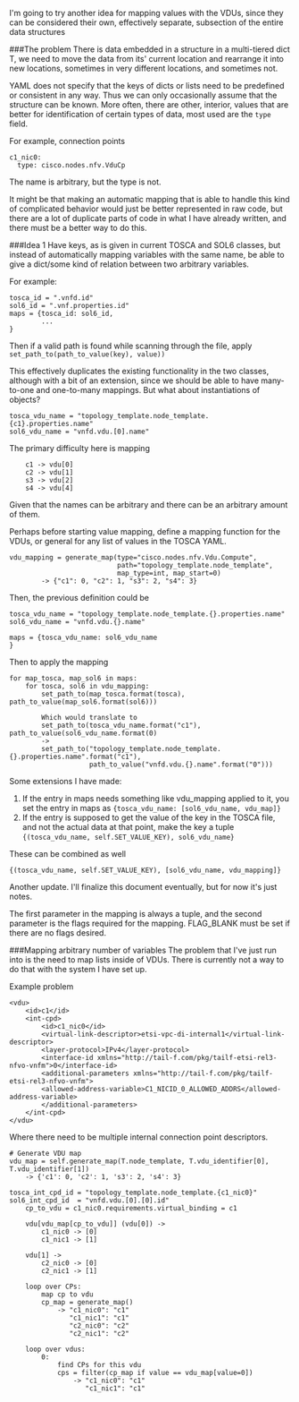 I'm going to try another idea for mapping values with the VDUs, since they can be
considered their own, effectively separate, subsection of the entire data structures

###The problem
There is data embedded in a structure in a multi-tiered dict T, we need to move the data
from its' current location and rearrange it into new locations, sometimes in very different
locations, and sometimes not.

YAML does not specify that the keys of dicts or lists need to be predefined or consistent
in any way.
Thus we can only occasionally assume that the structure can be known.
More often, there are other, interior, values that are better for identification of certain
types of data, most used are the `type` field.

For example, connection points
```
c1_nic0:
  type: cisco.nodes.nfv.VduCp
```
The name is arbitrary, but the type is not.

It might be that making an automatic mapping that is able to handle this kind of complicated
behavior would just be better represented in raw code, but there are a lot of duplicate
parts of code in what I have already written, and there must be a better way to do this.

###Idea 1
Have keys, as is given in current TOSCA and SOL6 classes, but instead of automatically mapping
variables with the same name, be able to give a dict/some kind of relation between two arbitrary
variables.

For example:
```
tosca_id = ".vnfd.id"
sol6_id = ".vnf.properties.id"
maps = {tosca_id: sol6_id,
        ...
}
```

Then if a valid path is found while scanning through the file, apply `set_path_to(path_to_value(key), value))`

This effectively duplicates the existing functionality in the two classes, although with
a bit of an extension, since we should be able to have many-to-one and one-to-many mappings.
But what about instantiations of objects?
```
tosca_vdu_name = "topology_template.node_template.{c1}.properties.name"
sol6_vdu_name = "vnfd.vdu.[0].name"
```
The primary difficulty here is mapping
```
    c1 -> vdu[0]
    c2 -> vdu[1]
    s3 -> vdu[2]
    s4 -> vdu[4]
```
Given that the names can be arbitrary and there can be an arbitrary amount of them.

Perhaps before starting value mapping, define a mapping function for the VDUs, or general for
any list of values in the TOSCA YAML.

```
vdu_mapping = generate_map(type="cisco.nodes.nfv.Vdu.Compute",
                           path="topology_template.node_template",
                           map_type=int, map_start=0)
        -> {"c1": 0, "c2": 1, "s3": 2, "s4": 3}
```

Then, the previous definition could be
```
tosca_vdu_name = "topology_template.node_template.{}.properties.name"
sol6_vdu_name = "vnfd.vdu.{}.name"

maps = {tosca_vdu_name: sol6_vdu_name
}
```

Then to apply the mapping
```
for map_tosca, map_sol6 in maps:
    for tosca, sol6 in vdu_mapping:
        set_path_to(map_tosca.format(tosca), path_to_value(map_sol6.format(sol6)))

        Which would translate to
        set_path_to(tosca_vdu_name.format("c1"), path_to_value(sol6_vdu_name.format(0)
        ->
        set_path_to("topology_template.node_template.{}.properties.name".format("c1"),
                    path_to_value("vnfd.vdu.{}.name".format("0")))
```

Some extensions I have made:
1. If the entry in maps needs something like vdu_mapping applied to it, you set the entry in maps as
`{tosca_vdu_name: [sol6_vdu_name, vdu_map]}`
2. If the entry is supposed to get the value of the key in the TOSCA file, and not the actual data
at that point, make the key a tuple
`{(tosca_vdu_name, self.SET_VALUE_KEY), sol6_vdu_name}`

These can be combined as well
```
{(tosca_vdu_name, self.SET_VALUE_KEY), [sol6_vdu_name, vdu_mapping]}
```

Another update. I'll finalize this document eventually, but for now it's just notes.

The first parameter in the mapping is always a tuple, and the second parameter is the flags required
for the mapping. FLAG_BLANK must be set if there are no flags desired.


###Mapping arbitrary number of variables
The problem that I've just run into is the need to map lists inside of VDUs. There is currently not a way
to do that with the system I have set up.

Example problem
```
<vdu>
    <id>c1</id>
    <int-cpd>
        <id>c1_nic0</id>
        <virtual-link-descriptor>etsi-vpc-di-internal1</virtual-link-descriptor>
        <layer-protocol>IPv4</layer-protocol>
        <interface-id xmlns="http://tail-f.com/pkg/tailf-etsi-rel3-nfvo-vnfm">0</interface-id>
        <additional-parameters xmlns="http://tail-f.com/pkg/tailf-etsi-rel3-nfvo-vnfm">
        <allowed-address-variable>C1_NICID_0_ALLOWED_ADDRS</allowed-address-variable>
        </additional-parameters>
    </int-cpd>
</vdu>
```

Where there need to be multiple internal connection point descriptors.

```
# Generate VDU map
vdu_map = self.generate_map(T.node_template, T.vdu_identifier[0], T.vdu_identifier[1])
    -> {'c1': 0, 'c2': 1, 's3': 2, 's4': 3}
    
tosca_int_cpd_id = "topology_template.node_template.{c1_nic0}"
sol6_int_cpd_id  = "vnfd.vdu.[0].[0].id"
    cp_to_vdu = c1_nic0.requirements.virtual_binding = c1
    
    vdu[vdu_map[cp_to_vdu]] (vdu[0]) ->
        c1_nic0 -> [0]
        c1_nic1 -> [1]
    
    vdu[1] ->
        c2_nic0 -> [0]
        c2_nic1 -> [1]
    
    loop over CPs:
        map cp to vdu
        cp_map = generate_map() 
            -> "c1_nic0": "c1"
               "c1_nic1": "c1"
               "c2_nic0": "c2"
               "c2_nic1": "c2"
        
    loop over vdus:
        0:
            find CPs for this vdu
            cps = filter(cp_map if value == vdu_map[value=0])
                -> "c1_nic0": "c1"
                   "c1_nic1": "c1"
```


